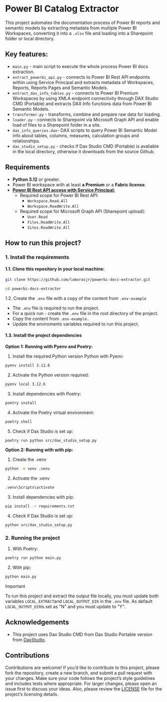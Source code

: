 # Power BI Catalog Extractor
This project automates the documentation process of Power BI reports and semantic models by extracting metadata from multiple Power BI Workspaces, converting it into a `.xlsx` file and loading into a Sharepoint folder or local directory.

## Key features:
- `main.py` - main script to execute the whole process Power BI docs extraction.
- `extract_powerbi_api.py` - connects to Power BI Rest API endpoints within using Service Principal and extracts metadata of Workspaces, Reports, Reports Pages and Semantic Models.
- `extract_dax_info_tables.py` - connects to Power BI Premium Workspaces by using XMLA endpoint connectivity through DAX Studio CMD (Portable) and extracts DAX Info functions data from Power BI Semantic Models.
- `transformer.py` - transforms, combine and prepare raw data for loading.
- `loader.py` - connects to Sharepoint via Microsoft Graph API and enable load of files to a Sharepoint folder in a site.
- `dax_info_queries.dax`- DAX scripts to query Power BI Semantic Model info about tables, columns, measures, calculation groups and relationships.
- `dax_studio_setup.py` - checks if Dax Studio CMD (Portable) is avaliable in the local directory, otherwise it downloads from the source Github.


## Requirements
- **Python 3.12** or greater.
- Power BI workspace with at least **a Premium** or a **Fabric license**.
- **[Power BI Rest API access with Service Principal:](https://learn.microsoft.com/en-us/power-bi/developer/embedded/embed-service-principal?tabs=azure-portal)**
  - Required scope for Power BI Rest API:
    - `Workspace.Read.All`
    - `Workspace.ReadWrite.All`
  - Required scope for Microsoft Graph API (Sharepoint upload):
    - `User.Read`
    - `Files.ReadWrite.All`
    - `Sites.ReadWrite.All`


## How to run this project?
### 1. Install the requirements

#### 1.1. Clone this repository in your local machine:

```bash
git clone https://github.com/lamorasjr/powerbi-docs-extractor.git
```
```bash
cd powerbi-docs-extractor
```

1.2. Create the `.env` file with a copy of the content from `.env-example`
* The `.env` file is required to run the project.
* For a quick run - create the `.env` file in the root directory of the project.
* Copy the content from `.env-example.`
* Update the enviroments variables required to run this project.

#### 1.3. Install the project dependencies

**Option 1: Running with Pyenv and Poetry:**

1. Install the required Python version Python with Pyenv:
```bash
pyenv install 3.12.6
```

2. Activate the Python version required:
```bash
pyenv local 3.12.6
```

3. Install dependencies with Poetry:
```bash
poetry install
```

4. Activate the Poetry virtual environment:
```bash
poetry shell
```

5. Check if Dax Studio is set up:
```bash
poetry run python src/dax_studio_setup.py
```

**Option 2: Running with with pip:**

1. Create the .venv 

```bash
python -m venv .venv
```

2. Activate the .venv

```bash
.venv\Scripts\activate
```

3. Install dependencies with pip:

```bash
pip install -r requirements.txt
```

4. Check if Dax Studio is set up:
```bash
python src/dax_studio_setup.py
```

### 2. Running the project

1. With Poetry:
```bash
poetry run python main.py
```

2. With pip:
```bash
python main.py
```

> [!IMPORTANT]
> To run this project and extract the output file locally, you must update both variables `LOCAL_EXTRACT`and `LOCAL_OUTPUT_DIR` in the `.env` file. 
> As default `LOCAL_OUTPUT_DIR`is set as "N" and you must update to "Y".

## Acknowledgements
* This project uses Dax Studio CMD from Dax Studio Portable version from [DaxStudio](https://github.com/DaxStudio/DaxStudio).


## Contributions
Contributions are welcome! If you’d like to contribute to this project, please fork the repository, create a new branch, and submit a pull request with your changes. Make sure your code follows the project’s style guidelines and includes tests where appropriate. For larger changes, please open an issue first to discuss your ideas. Also, please review the [LICENSE](./LICENSE) file for the project’s licensing details.
